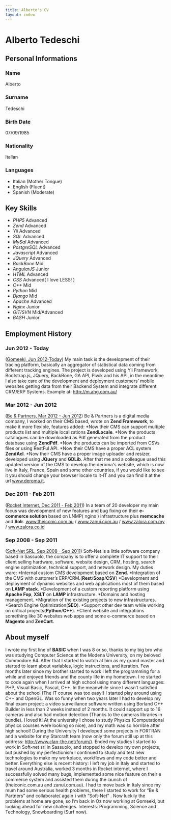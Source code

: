 ```yaml
---
title: Alberto's CV
layout: index
---
```


# Alberto Tedeschi #

## Personal Informations ##
### Name ###
Alberto
### Surname ###
Tedeschi
### Birth Date ###
07/09/1985 
### Nationality ###
Italian
### Languages ###
* Italian (Mother Tongue)
* English (Fluent)
* Spanish (Moderate)

## Key Skills ##
* _PHP5_ 
Advanced
* _Zend_ 
Advanced
* _Yii_ 
Advanced
* _SQL_ 
Advanced
* _MySql_ 
Advanced
* _PostgreSQL_ 
Advanced
* _Javascript_ 
Advanced
* _JQuery_ 
Advanced
* _BackBone_ 
Mid
* _AngularJS_ 
Junior
* _HTML_ 
Advanced
* _CSS_ 
Advanced( I love LESS! )
* _C++_ 
Mid
* _Python_ 
Mid
* _Django_ 
Mid
* _Apache_ 
Advanced
* _Nginx_ 
Junior
* _GIT/SVN_ 
Mid/Advanced
* _BASH_ 
Junior

## Employment History ##

### Jun 2012 - Today ###
(<abbr title="Gomeeki, Sydney, Australia">Gomeeki, Jun 2012-Today</abbr>) 
My main task is the development of their tracing platform, basically an aggregator of statistical data coming from different tracking engines.
The project is developed using Yii Framework, Bootstrap.js, JQuery, BackBone, GA API, Piwik and his API, in the meantime I also take care of the development and deployment customers’ mobile websites getting data from their Backend System and integrate different CRM/ERP Systems. 
Example at: http://m.ahg.com.au/

### Mar 2012 - Jun 2012  ###
(<abbr title="Be & Partners, Reggio Emilia, Italy">Be & Partners, Mar 2012 - Jun 2012</abbr>) 
Be & Partners is a digital media company, I worked on their CMS based, wrote on **Zend Framework**, to make it more flexible, features added:
*Now their CMS can support multiple products list and multiple localizations **ZendLocale**.
*Now the products catalogues can be downloaded as Pdf generated from the product database using **ZendPdf**.
*Now the products can be imported from CSVs files or using RestFul API.
*Now their CMS have a proper ACL system **ZendAcl**.
*Now their CMS have a proper image uploader and resizer, developed using **JQuery** and **GDLib**.
After that me and a colleague used this updated version of the CMS to develop the deroma's website, which is now live in Italy, France, Spain and some other countries, if you would like to see it you should change your browser locale to it-IT and you can find it at the url www.deroma.it.

### Dec 2011 - Feb 2011 ###
(<abbr title="Rocket Internet gmbh, Sydney, Australia">Rocket Internet, Dec 2011 - Feb 2011</abbr>) 
In a team of 20 developer my main focus was development of new features and bug fixing on their **e-commerce solution** based on LNMP( nginx ) infrastructure plus **memcache** and **Solr**.
www.theiconic.com.au / www.zanui.com.au  / www.zalora.com.my / www.zalora.co.id

### Sep 2008 - Sep 2011 ###
(<abbr title="Soft-Net SRL, Sassuolo, Italy">Soft-Net SRL, Sep 2008 - Sep 2011</abbr>) 
Soft-Net is a little software company based in Sassuolo, the company is to offer a complete IT support to their client selling hardware, software, website design, CRM, hosting, search engine optimization, technical support, and network design.
My duties ware:
*Internal custom CMS development based on **Zend**.
*Integration of the CMS with customer’s ERP/CRM.(**Rest**/**Soap**/**CSV**)
*Development and deployment of dynamic websites and web applications most of them based on **LAMP stack**.
*Development of a custom reporting platform using **Apache Fop**, **XSLT** on **LAMP** infrastructure.
*Domains and hosting management.
*Migration of the existing projects to new infrastructures.
*Search Engine Optimization(**SEO**).
*Support other dev team while working on critical projects(**Python**/**C++**).
*Client website and integrations something like 30 websites web apps and some e-commerce based on **Magento** and **ZenCart**.

## About myself ##

I wrote my first line of **BASIC** when I was 8 or so, thanks to my big bro who was studying Computer Science at the Modena University, on my beloved Commodore 64.
After that I started to watch at him as my grand master and started to learn about variables, logic instructions, and iteration. 
Few months later since my brother started to work I left the programming for a while and enjoyed friends and the county life in my hometown.
I re started to code again when I arrived at high school using many different languages: PHP, Visual Basic, Pascal, C++. 
In the meanwhile since I wasn’t satisfied about the school (The IT course was too easy!) I started play around using C++ and OpenGL.
Was so funny when two years later I had to develop my final exam project: a video surveillance software written using Borland C++ Builder in less than 2 weeks instead of 2 months.
It could support up to 16 cameras and also had motion detection (Thanks to the cameras libraries in bundle). I loved it!
At the university I chose to study Physics (Computational physics courses were looking so nice), and my math was so horrible after high school!
During the University I developed some projects in FORTRAN and a website for my Starcraft team (now only the forum still up at this address: http://www.clan-the.net/forum/). 
Ended my studies I started to work in Soft-net srl in Sassuolo, and stopped to develop my own projects, but pushed by my perfectionism I continued to study and test new technologies to make my workplace, workflows and my code better and better.
Everything else is recent history: I left my job in Italy and started to travel around Australia, worked 3 months in Rocket internet, where I successfully solved many bugs, implemented some nice feature on their e commerce system and assisted them during the launch of (theiconic.com.au and zanui.com.au).
I had to move back in Italy since my mum had some serious health problems, there I started to work for “Be & Partners” and collaborate( again ) with “Soft-Net” .
Now luckily the problems at home are gone, so I’m back in Oz now working at Gomeeki, but looking ahead for new challenges.
Interests: Programming, Science and Technology, Snowboarding (Surf now).
